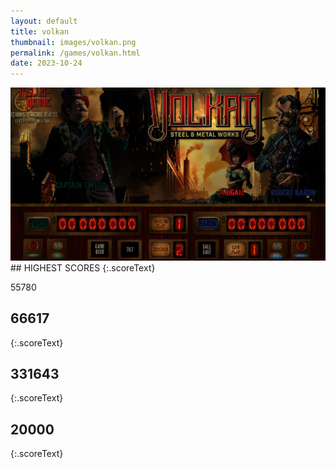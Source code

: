```yaml
---
layout: default
title: volkan
thumbnail: images/volkan.png
permalink: /games/volkan.html
date: 2023-10-24
---
```


<img src="../images/volkan.png" class="gameThumbnail img-fluid mx-auto align-middle">
## HIGHEST SCORES
{:.scoreText}

55780

## 66617
{:.scoreText}


## 331643
{:.scoreText}


## 20000
{:.scoreText}


